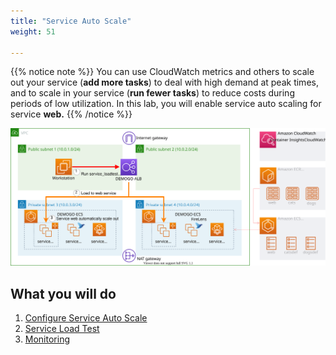 ```yaml
---
title: "Service Auto Scale"
weight: 51

---
```


{{% notice note %}}
You can use CloudWatch metrics and others to scale out your service (**add more tasks**) to deal with high demand at peak times, and to scale in your service (**run fewer tasks**) to reduce costs during periods of low utilization. In this lab, you will enable service auto scaling for service **web.**
{{% /notice %}}

![ServiceAutoScale](../../../static/images/autoscale/service_auto_scale.svg)

## What you will do
1. [Configure Service Auto Scale](http://ecs.catsdogs.kr.s3-website.ap-northeast-2.amazonaws.com/ko/autoscale/service/config/)
2. [Service Load Test](http://ecs.catsdogs.kr.s3-website.ap-northeast-2.amazonaws.com/ko/autoscale/service/loadtest/) 
3. [Monitoring](http://ecs.catsdogs.kr.s3-website.ap-northeast-2.amazonaws.com/ko/autoscale/service/monitoring/)